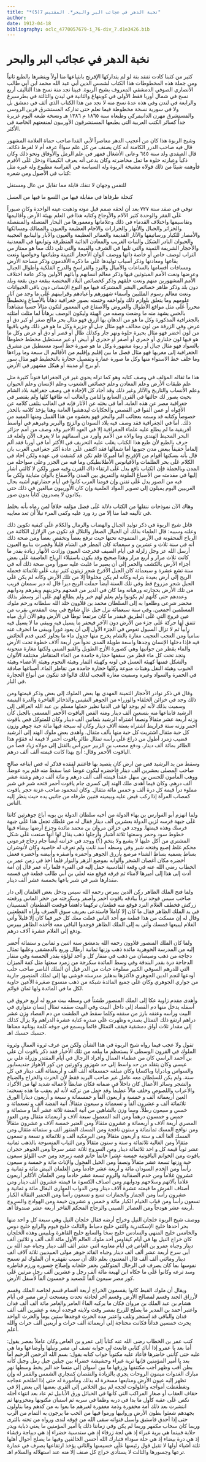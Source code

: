 ```yaml
---
title: "*نخبة الدهر في عجائب البر والبحر*. المقتبس 7(5)"
author: 
date: 1912-04-18
bibliography: oclc_4770057679-i_76-div_7.d1e3426.bib
---
```




#  نخبة الدهر في عجائب البر والبحر 


 كثير من كتبنا كادت تفقد بتة لو لم يتداركها الإفرنج بابتياعها منا أولاً وينشرها بالطبع ثانياً ومن جملة هذه المخطوطات هذا الكتاب لشمس الدين أبي عبد الله محمد ابن أبي طالب الأنصاري الصوفي الدمشقي المعروف بشيخ الربوة. فبينا نجد منة نسخ هذا التأليف  أربع  نسخ في شمال أوربا فقط الأولى في كوبنهاغ والثانية في ليدن والثالثة في بطرسبرغ والرابعة في لندن وفي هذه عدة نسخ منه لا نجد من هذا الكتاب الذي  ألف  في دمشق بل ولا في سورية نسخة مخطوطة فيما نعلم حتى تداركه المستشرق فرين الروسي والمستشرق مهرن الدانيمركي وطبعاه سنة  ١٨٦٥  م  ١٣٨٦  هـ ونسخة طبعه اليوم غزيرة جداً كسائر الكتب العربية التي يطبعها المستشرقون الأوربيون لمنفعتهم الخاصة في الأكثر. 

 وشيخ الربوة هذا كان من أعجيب الدهر معاصراً لأبي الفدا صاحب حماة العلامة المشهور قال فيه صاحب الدرر الكامنة أنه كان يصنف من كل علم سواءٌ عرفه أم لا لفرط ذكائه. قال الصفدي ولد سنة  ٦٤٥  وعانى الأشغال فمهر في علم الرمل والأوفاق ونحو ذلك وكان ذكياً وعبارته حلوة ما تمل محاضرته وكان يدعي أنه يعرف الكيمياءَ ودخل عَلَى الأفرم فأوهمه شيئاً من ذلك فولاه مشيخة الربوة وله السياسة في الفراسة مطبوع وله غيره مثل كتاب في الأصول ومن شعره: 

 للنفس وجهان لا تنفك قابلة   مما تقابل من عال ومستفل  

 كنحلة طرفاها في مقابلة   فيها من اللسع ما فيها من العسل  

 توفي في صفد سنة  ٧٢٧  بعد أن لحقه صمم قبل موته وذهبت عينه الواحدة وكان صبوراً عَلَى الفقر والوحدة كثير الآلام والأوجاع وكتابه هذا في العلم بهيئة الأرض وأقاليمها وتقاسيمها واختلاف القدماء في ذلك وعلاماتها ومعمورها من البحار المتصلة والمنفصلة والجزائر والجبال والأنهار والجرارات والآجام العظيمة والعيون والممالك ومسالكها والأمصار للكبار ورساتيقها والآثار القديمة والعمائر العظيمة والعيون والآبار والينابيع العجيبة والحيوان النادر الشكل والنبات الغريب والمعادن الذائبة المتطرقة وتوابعها في المعدنية والأحجار الشريفة الثمينة والتي تليها في الشرف والقيمة والتي تلي ذلك مما هو ممتاز من التراب لوصف خاص أو خاصة ذاتها ووصف ألوان الأحجار الثمينة وطبائعها وخواصها ونعت بقاعها ومعادنها وذكر أسباب توليدها عَلَى ما ذكره الأقدمون وذكر مساحة   الأرض ومسافات أقسامها بالساعات والأميال والبرد والفراسخ والدرج الفلكية وأطوال الجبال وعرضها ونعت الأمم المبثوثين فيها وذكر معالم أنسابهم وآبائهم الأولين وذكر عامة اختلاف الأمم المشهورين منهم ونعت خلقهم وذكر كخصائص البلاد المختصة ببقعة دون بقعة وبلد دون بلد وذكر ظاهر خصائص البشر المشتركة فيها مع النوع الإنساني دون باقي الحيوانات ونعت معالم رسوم الملليين وأسماء شهورهم وأعيادهم وقرابينهم عَلَى ما وجد من آثار علومهم وما يتعلق بلوازم ذلك ولواحقه وختمته بصور جغرافية دهاناً بالأصباغ وتخطيطاً محرراً عَلَى مثل مواقع الأطوال والعروض والأصقاع في المعمور لتكون مثالاً حسياً مشاهداً بالحس يشهد منه ما وضعت وصفه من الهيئة وليكون الوصف برهاناً لما مثلت أمثلته بالجغرافية المذكورة وكل ما هو من الدهان بها أزرق فهو مثال بحر مالح صغر أو كبر دق أو عرض وفي الزرقة من لون مخالف فهو مثال جبل أو جزيرة وكل ما هو في ذلك وفي باقيها من لون أخضر فهو مثال بحيرة حلوة ونهر جار وكذلك طال أو قصر أو دق أو عرض وكل ما هو فيها لون جلناري أو خمري أو أصفر أو حجري أو أبيض أو غير مستطيل مخطط خطوطاً بالسواد فهو مثال جبال أو ربوة مشهورة وكل ما هو صورة خط أسود مستطيل من مشرق الجغرافية إلى مغربها فهو مثال فصل ما بين إقليم وإقليم من الأقاليم ال  سبعة  وما وراءها وما خلف خط الاستواء منها وكل ما صورة عمارة وتفصيل حجارة بالتخطيط فهو مثال سور أو برج أو مدينة أو هيكل مشهور في الأرض. 

 هذا ما ثقاله المؤلف في وصف كتابه وهو كما تراه يحوي غير فن الجغرافيا فنوناً كثيرة مثل علم طبقات الأرض وعلم المعادن وعلم خصائص الشعوب وعلم الإنسان وعلم الحيوان وعلم الأنساب والتاريخ والآثار وغير ذلك وقد أجاد كل الإجادة في وصف جغرافية بلاد الشام بحيث يصور لك حالتها في القرن السابع والثامن والغالب أنه طافها كلها ولم يقتصر في جغرافية مصر عن هذه الغاية. أما في بحثه عن الآثار فإنه في الغالب يتلقى كلامه عن الأفواه أو عمن ألفوا في القصص والحكايات ليدهشوا العامة وهنا يؤخذ كلامه بالحذر خصوصاً وكتابه قد وسمه بعجائب البر والبحر فهو يحشوه من هذا القبيل ومنها المفيد من ذلك.   أما في الجغرافية فقد وصف فيه بلاد السودان والزنج والبربر وغيرهم في أواسط أفريقية ما لم يطلع عليه علماء الجغرافية إلا في العهد الأخير وقد وصف من أمم جزائر البحر المحيط الهندي وما والاه من الأمم وأورد من أسمائهم ما لا يعرف الآن ولعله قد حرف بالطبع لأن طبع هذا الكتاب يغلب عليه التحريف في الأكثر أما في أوربا فقد ألم إلماماً خفيفاً ببعض مدن جنوبها أما شمالها فقد اكتفى عَلَى عادة أكثر جغرافيي العرب بان قال بأنه يسكنها أقوام من الإفرنج أما أميركا فلم تكن قد كشفت في عهده ولكن أجاد في الكلام عَلَى بحر الظلمات والأقيانوس الأطلانطيكي وما فيه من الجزر وعلى سواحله من المدن وبالجملة فإن الكتاب نافع يدل عَلَى ارتقاء ذاك القرن وفيه صور ولكن لا كالتي أشار إليها في مقدمته من الأصباغ الملونة والتفريق بين المدن والأصقاع بألوان متباينة ولكن ما فيه من الصور يدل عَلَى تفنن وإن قومنا العرب كانوا في أيام حضارتهم أشبه بحال الغربيين اليوم يميلون إلى تصوير المواد العلمية وإن كان الأوربيون مبالغين في ذلك حتى يكادون لا يصدرون كتاباً بدون صور. 

 وهاك الآن نموذجات ننقلها من الكتاب دلالة عَلَى فضل مؤلفه خلافاً لمن رماه بأنه يخلط في تأليفه فما منا إلا من رد ورد عليه وكفى المرء نبلاً أن تعد معايبه. 

 قاتل شيخ الربوة في ذكر توليد الجبال والهضاب والرمال والكلام عَلَى كيفية تكوين ذلك وعلته وسببه: قال العلماء بذلك أن الجبال الصغار والتلال قد تكون من الزلازل الكائنة من الرياح المحقونة في الأرض المتموجة تحتها حيث ترفع بعضاً وتخفض بعضاً ومن صحة ذلك أنه في سنة  ثلاث  و  عشرين  و  سبعمائة  كان المطر في الشام قليلاً وقصرت ينابيع العيون أرسل الله عز وجل زلزلة في أيام الصيف فخرجت العيون وزادت الأنهار زيادة بقدر ما كانت  ثلاث  مرار و  أربع  مرار وهذا صحيح وقد يكون باستيلاء الرياح العاصفة عَلَى بعض أجزاء الأرض بالكشف والحفر إلى أن يصير ما غلبت عليه صوراً ومن صحة ذلك أنه في سنة تشع  عشرة  و  سبعمائة  كان الجبل الأقرع شجر زيتون كثير نيف عَلَى  ثلاثمائة  فحمله الريح إلى أرض بعيدة بترابه وكأنه لم يكن مخلوقاً إلا من تلك الأرض وكأنه لم يكن عَلَى الجبل شجر مزروع قط وفي تلك السنة أيضاً حملت الريح ديراً قال له دير سمعان قريب من تلك الأرض بحجارته ورهبانه وما كان في الدير من قمحهم وخزينهم   وبقرهم ودوابهم وعددهم حتى كأنهم لم يكونوا ولم يعلم لهم خبر ولم يطالع لهم عَلَى أثر وسطر بذلك محضر شرعي وطلعوا به إلى السلطان محمد بن قلاوون خلد الله سلطانه ورحم ملوك المسلمين أجمعين. وفي سنة  سبعمائة  نزل جبل عالٍ شامخ في بيت المقدس بقرب من عين فروج التي عَلَى الطريق فبقدر ما كان مرتفعاً توطأ في الأرض وهو الآن أرق مياه تتفق لها حركة عَلَى جزء من الأرض دون الآخر فيحفر ما يسيل فيه ويبقى ما لا يسيل فيه رابياً ثم لا تزال السيول تغوص في الجزء الأول إلى أن يعود غوراً ويبقى ما انحرف عنه سامياً ومن العجب العجيب مغارة بالشام يخرج منها جدول ماء ما يجاوز كعبي قدم الخائض فيه فإذا دخلها الإنسان وجدها واسعة طويلة المدى نحواً من  أربعة آلاف  خطوة تحت الأرض والماء يقطر من جوانبها وهي كصورة الأزج الطويل والقبو المبني ولكنها مغارة منحوتة وتجد تحت كل ماء قطر من سقفها حجارة جامدة من الماء المتقاطر مختلفة الألوان والشكل فمنها كهيئة العسل في لونه وكهيئة الثمار وهيئة النجوم وهيئة الأعضاء وهيئة الحبوب وهيئة النقل وهيئات منوعة وكلها حجارة جامدة من تقاطر الماء. أَصباغها صادقة في الحمرة والسواد وغيره وسميت مغارة العجب لذلك قالوا قد تتكون من أنواع الحجارة في النار. 

 وقال في ذكر نوادر الأحجار الثمينة المهدي بها بعض الملوك إلى بعض وذكر قيمتها ومن ذلك وجد في خزائن الخلفاء والوزراء من الجوهر النفيس والذخائر الفاخرة والدرة اليتيمة وسميت بذلك لأنه لم يوجد لها في الدنيا نظير حملها مسلم بن عبد الله العراقي إلى الرشيد فابتاعها منه بتسعين  ألف  دينار ومنه الفص الياقوت الأحمر المسمى بالجبل كأن وزنه  أربعة  عشر  مثقالاً ونصفاً اشتراه الرشيد بثمانين  ألف  دينار وكان للمتوكل فص ياقوت أحمر وزنه  ستة  قراريط اشتراه بستة  آلاف  دينار وكان له سبحة فيها  مائة  حبة جوهر وزون كل حبة مثقال اشتريت كل حبة منها بألف مثقال. وأهدى بعض ملوك الهند إلى الرشيد قضيب زمرد أطول من ذراع عَلَى رأسه تمثال طائر ياقوت أحمر لا قيمة له فقوّم هذا الطائر بمائة  ألف  دينار. ودفع مصعب بن الزبير حين أس بالقتل إلى مولاه زياد فصاً من الياقوت الأحمر وقال: أُنج بهذا كانت قيمته  ألف  ألف درهم. 

 وسقط من يد الرشيد فص من ارض كان يتصيد بها فاغتنم لفقده فذكر له فص ابتاعه صالح   صاحب المصلى بعشرين  ألف  دينار فأحضره ليكون عوضاً عما سقط منه فلم يره عوضاً. ووهب المأمون للحسن بن سهل عقداً قيمته  ألف  ألف درهم و  مائة  ألف  درهم وشتة  عشر  ألف  درهم. وكان فيما أَهدى ملك الهند إلى كسرى جام ياقوت أحمر فتحه شبر في شبر مملوء دراً قيمة كل درة  ألف  و  خمس مائة  مثقال. وكان لمحمود صاحب غزنة حجر ياقوت كمصاب المرآة إذا ركب قبض عليه وبيمينه فتبين طرفاه من جانبي يده حيث ينظر إليه الناس. 

 ولما انهزم أبو الفوارس بن بهاء الدولة من أخيه سلطان الدولة بن بويه أباع جوهرتين كانتا عَلَى جبهة فرسه لزين الدولة بعشرين  ألف  دينار فقال له من غلطك تجعل هذا عَلَى جبهة فرسك وهذه قيمتها. ووجد في خزائن مروان بن محمد مائدة وجزع أرضها بيضاء فيها خطوط سود وحمر وسعتها  ثلاثة  أشبار وأرجلها ذهب يقال لها أنها صنعت عَلَى شكل المشتري من أكل عليها لا يشبع ولا يتخم (؟) ووجد في خزانته أيضاً جام زجاج فرعوني محكم غلظ إصبع وفتحه شبر وفي وسطه أسد ثابت ولم تعرف له خاصية وكان لأنوشران بساط يسميه بساط الشتاء مرصع بأزرق الجوهر وأحمره وأصفره وأبيضه وأخضره فعمل أخضره مكان أغصان الشجر وألوانه بموضع الزهر والنوار فلما أخذ في زمن عمر بن الخطاب رضي الله عنه في وقعة القادسية حمل إليه في الفيء فلما رآه عمر قال إن أمة أدت إلى هذا إلى أميرها لأمناء ثم فرقه فوقع منه لعلي بن أبي طالب قطعة في قسمه مقدارها شبر في شبر باعها بخمسة  عشر  ألف  دينار. 

 ولما فتح الملك الظاهر ركن الدين بيبرس رحمه الله سيس ودخل بعض الغلمان إلى دار صاحب سيس فوجد نرداً بيادقه ياقوت أحمر وأصفر وسكرجته من حجر الماس ورقعته زركش فخطف الغلام النرد فوقع منه قطعتان تركهما داهشاً فوقعت القطعتان المنسيتان في يد الملك الظاهر فقال ما كان إلا كاملاً فاستدعى بعريف سوق الصرف وأراه القطعتين وقال له إن مسكت من هذا قطعة مع  أحد  الناس فعلت معك كل خير فما كان إلا قليلاً وأتى الغلام ليبيعها فمسك وأتي به إلى الملك الظاهر فوجدوا الباقي معه فأخذه الظاهر بيبرس ودفع إلى الغلام  عشرة  آلاف  درهم. 

 ولما كان الملك المنصور قلاوون رحمه الله بدمشق سنة  اثنين  و  ثمانين  و  ستمائة  أُحضر إليه   من المدرسة الجوهرية مائدة ذهب وزنها  ثمانية  أرطال وربع بالدمشقي وعليها تمثال دجاجة من ذهب وصيصان من ذهب في منقار كل و  احد  لؤلؤة بقدر الحمصة وفي منقار الدجاجة درة بقدر البندقة وفي وسط المائدة سكرجة من زمرد سعتها مثل كفة الميزان التي للدرهم السوقي الكبير مملوءة حبات من الدر قيل أن الملك الناصر صاحب حلب أودعها لنجم الدين الجوهري فأكنزها بدهليز مدرسته فوشى بها إلى لملك المنصور جارية من جواري الجوهري وكان عَلَى جميع المائدة شبكة من ذهب منسوج صغيرة الأعين حاوية لكل ما في المائدة ولها ثمان قوائم. 

 وأهدى مقدم زاوية عكا إلى الملك المنصور طشتاً في وسطه بيت مربع له  أربع  خروق في أسفله يدخل منها دم الفصاد إلى داخل البيت وفي البيت سقفه تمثال إنسان متواري في البيت ورأسه وعنقه بارز من سقفه وكلما سقط في الطشت من دم الفصاد وزن  عشر  دراهم ارتفع ذلك التمثال بصدره وظهرت عَلَى صدره كتابة  عشرة  الدراهم ولا يزال كذلك إلى مقدار  ثلاث  أواق دمشقية فيقف التمثال قائماً ويسمع في جوفه كلمة يونانية معناها حسبك حسبك اهـ. 

 تقول ولا عجب فيما رواه شيخ الربوة في هذا الشأن ولكن من عرف ثروة العمال وثروة الملوك في القرون الوسطى لا يستعظم ما يبلغه من تلك الأخبار فقد ذكر ياقوت أن علي بن أحمد الراسي كان من عظماء العمال وأفراد الرجال في أيام المقتدر وزراة علي بن عيسى وكان يتقلد من حد واسط إلى حد شهزور وكورتين من كور الأهواز جنديسابور والسواس وبادرايا وباكسايا وكان مبلغه  خمسمائة  ألف  ألف و  أربعمائة  ألف  دينار في كل سنة. ولم يكن للسلطان معه عامل غير صاحب البريد فقط لأن الحرث والخراج والضياع والشجر وسائر الأعمال كان داخلاً في ضمانه فكان ضابطاً لأعماله شديد لها من الأكراد والأعراب واللصوص وخلف مالاً عظيماً وقد حمل من تركته لأنه لم يعقب ما هذه نسخته: العين  أربعمائة  ألف  و  خمسة  و  أربعون  ألفاً و  خمسمائة  و  سبعة  و  أربعون  ديناراً الورق  ثلاثمائة  ألف  و  عشرون  ألفاً و  تسعمائة  و  سبعون  مثقالاً. آنية الفضة  ألف  و  تسعمائة  و  خمس  و  سبعون  رطلاً. ومما وزن بالشاهين من آنية الفضة  ثلاثة  عشر  ألفاً و  ستمائة  و  خمس  و  خمسون  درهماً ومن الند المعمول  سبعة آلاف  و  أربعمائة  مثقال ومن العود المصري  أربعة آلاف  و  أربعمائة   و  عشرون  مثقالاً ومن العنبر  خمسة آلاف  و  عشرون  مثقالاً ومن نوافج المسك ثمانمائة و  ستون  نافجة ومن المسك المنتور  ألف  و  ستمائة  مثقال ومن المسك ألفا  ألف  و  ستة  و  أربعون  مثقالاً ومن البرمكية  ألف  و  ثلاثمائة  و  تسعة  و  تسعون  مثقالاً ومن الغالية  ثلاثمائة  و  ستة  و  ستون  مثقالاً ومن الثياب المنسوجة بالذهب  ثمانية  عشر  ثوباً قيمة كل و  احد  ثلاثمائة  دينار ومن السروج  ثلاثة  عشر  سرجاً ومن الجوهر حجران ياقوت ومن الخواتم الياقوتية  خمسة  عشراً خاتماً خاتم فصه زبرجد ومن حب اللؤلؤ  سبعون  حبة وزنها  تسعة  عشر  مثقالاً ونصفاً ومن الخيل الفحول والإناث  مائة  و  خمسة  و  سبعون  رأساً ومن الخدم السودان  مائة  و  أربعة  عشر  خادماً ومن الغلمان البيض  مائة  و  ثمانية  و  عشرون  غلاماً ومن خدم الصقالبة والروم  تسعة  عشر  خادماً ومن الغلمان الأكابر  أربعون  غلاماً بآلاتهم وسلاحهم ودوابهم ومن أصناف الكسوة ما قيمته  عشرون  ألف  دينار ومن أصناف الفرش ما قيمته  عشرة  آلاف  دينار ومن الدواب المهارى البغال  مائة  و  ثمانية  و  عشرون  رأساً ومن الجماز والجمازات  تسع  و  تسعون  رأساً ومن الحمير النقالة الكبار  تسعون  رأساً ومن قباب الخيام الكبار  مائة  و  خمس  و  عشرون  خيمة ومن الهوادج والسروج  أربعة  عشر  هودجاً ومن العصائر الصيني والزجاج المحكم الفاخر  أربعة  عشر  صندوقاً اهـ. 

 ووصف شيخ الربوة خلجان النيل وخراج أرضه فقال خلجان النيل وهي  سبعة  كل و  احد  منها بحر أحدها خليج الإسكندرية والثني خليج دمياط والثالث خليج فيوم والرابع خليج دوس والخامس خليج المنهى والسادس خليج سخا والسابع خليج القاهرة وبلبيس وهذه الخلجان كان خراج النيل بها في أيام كيقاوس  أحد  ملوك العالم الأول  مائة  ألف  ألف و  ثلاثين  ألف  دينار وجباه عمرو بن العاص في أيام معاوية  اثني  عشر  ألف  ألف دينار وجباه عبد الله بن أبي سرح  أربعة  عشر  ألف  ألف دينار وجباه القائد جوهر مولى العبيديين  ثلاثة آلاف  ألف دينار ومائتي  ألف  ألف قال المعتنون بعلم ذلك أن سبب تقهقره أن الملوك لم تسمح نفوسها بما كان يصرف في الرجال المتوكلين بحفر خلجانه وإصلاح جسوره ورزم قناطره وسد ترعه وكانوا عَلَى ما حكاه ابن لهيعة  مائة  ألف  رجل و  عشرين  ألف  رجل مرتين عَلَى كور مصر  سبعون  ألفاً للصعيد و  خمسون  ألفاً لأسفل الأرض. 

 ويقال أن ملوك القبط كانوا يقسمون الخراج  أربعة  أقسام قسم لخاصة الملك وقسم لأرزاق   الجند وقسم لمصالح الأرض وقسم آخر لحادثة تحدث ومسحت أرض مصر في أيام هشام بن عبد الملك بن مروان فكان ما يركبه الماءُ العامر والغامر  مائة  ألف  ألف فدان واعتبر أحمد بن المدير ما يصلح للزرع بمصر وقت ولايته فوجده  أربعة  و  عشرين  ألف  ألف فدان والباقي قد استجر وتلف واعتبر مدة الحرث فوجدها  ستين  يوماً والحرث الواحد يحرث  خمسين  فداناً فكانت محتاجة إلى  أربعمائة  ألف  حراث و  أربعين  ألف  حراث والله أعلم. 

 كتب عمر بن الخطاب رضي الله عنه كتاباً إلى عمرو بن العاص وكان عاملاً بمصر يقول: أما بعد يا عمرو إذا أتاك كتابي فابعث لي جوابه تصف لي مصر ونيلها وأوضاعها وما هي عليه حتى كأنني حاضرها فأعاد عليه مكتوباً جواب كتابه يقول: بسم الله الرحمن الرحيم أما بعد يا أمير المؤمنين فإنها تربة غبراء وحشيشة خضراء بين جبلين جبل رمل وجبل كأنه بطن أَقب وظهر أجب مكتنفها وزرقها ما بين أسوان إلى منسا حد البر يخط وسطها نهر مبارك الغدوات ميمون الروحات يجري بالزيادة والنقصان كمجاري الشمس والقمر له وإن تظهر إليه عيون الأرض ومنابعها مسخرة له بذلك ومأمورة له حتى إذا اطلخم عجاجه وتغطغطت أمواجه واغلولوت لججه لم يبق الخلاص إلى القرى بعضها إلى بعض إلا في حقاف العقاب أو صغار المراكب التي كأنها في الحبائل ورق الأبابيل ثم عاد بعد انتهاء أجله نكص عَلَى عقبه كأول ما بدا في دربه وطما في سربه ثم استبان مكنونها ومخزونها ثم انتشرت بعد ذلك أُمة مخفورة وذمة مغفورة لغيرهم ما يعوا به من كدهم وما يناولون بجهدهم شعثوا بطون الأرض وروابيها ورموا فيها من الحب ما يرجون به التمام من الرب حتى إذا أحدق فاستبق وأسبل قنواته سقى الله من فوقه لندى ورواه من تحته بالثرى وربما كان سحاب مكفهر وربما لم يكن وفي زماننا ذلك يا أمير المؤمنين ما يغني ذبابة ويدر حلابة فبينما هي برية غبراء إذ هي لجة زرقاء إذ هي سندسية خضراء إذ هي ديباجة رقشاء إذ هي درة بيضاء إذ هي حلة سوداء فتبارك الله أحسن الخالقين وفيها ما يصلح أحوال أهلها  ثلثة  أشياء أولها لا تقبل قول رئيسها عَلَى خسيسها والثاني يؤخذ ارتفاعها يصرف في عمارة ترعها وجسورها والثالث لا يستأدى خراج كل صنف إلا منه عند استهلاله والسلام اهـ. 
